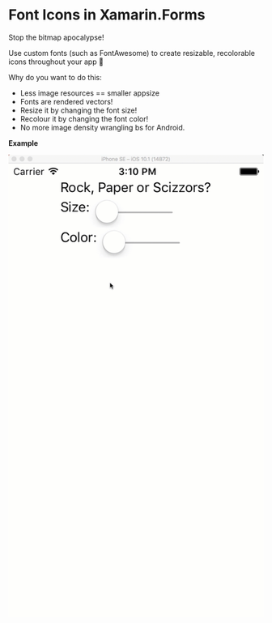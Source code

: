 # Font Icons in Xamarin.Forms

Stop the bitmap apocalypse! 

Use custom fonts (such as FontAwesome) to create resizable, recolorable icons throughout your app 🤘

Why do you want to do this:
 - Less image resources == smaller appsize
 - Fonts are rendered vectors!
  - Resize it by changing the font size!
  - Recolour it by changing the font color!
 - No more image density wrangling bs for Android.
  
**Example**

![Using fonts as icons demo](images/font-demo.gif)
